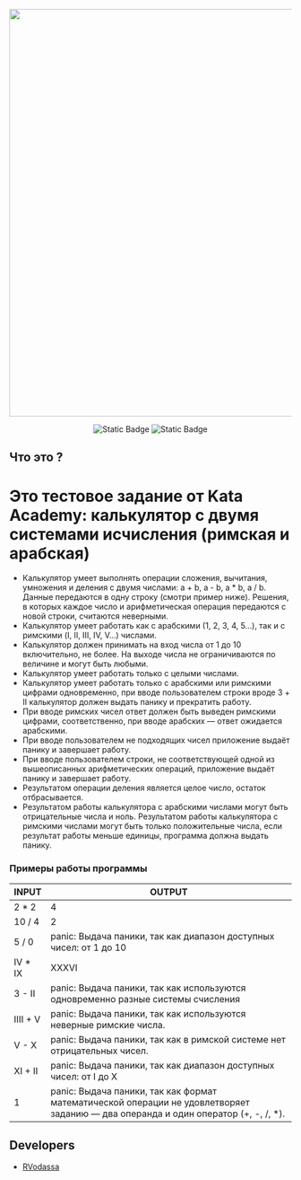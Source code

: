 <p align="center">
      <img src="https://i.ibb.co/ncyc7K0/2024-06-06-10-31-10.png" width="726">
</p>

<p align="center">
   <img alt="Static Badge" src="https://img.shields.io/badge/Last%20version-2.0-brightgreen">
   <img alt="Static Badge" src="https://img.shields.io/badge/Language-Golang-blue">
</p>

## Что это ? 

# Это тестовое задание от Kata Academy: калькулятор с двумя системами исчисления (римская и арабская)
- Калькулятор умеет выполнять операции сложения, вычитания, умножения и деления с двумя числами: a + b, a - b, a * b, a / b. Данные передаются в одну строку (смотри пример ниже). Решения, в которых каждое число и арифметическая операция передаются с новой строки, считаются неверными.
- Калькулятор умеет работать как с арабскими (1, 2, 3, 4, 5…), так и с римскими (I, II, III, IV, V…) числами.
- Калькулятор должен принимать на вход числа от 1 до 10 включительно, не более. На выходе числа не ограничиваются по величине и могут быть любыми.
- Калькулятор умеет работать только с целыми числами.
- Калькулятор умеет работать только с арабскими или римскими цифрами одновременно, при вводе пользователем строки вроде 3 + II калькулятор должен выдать панику и прекратить работу.
- При вводе римских чисел ответ должен быть выведен римскими цифрами, соответственно, при вводе арабских — ответ ожидается арабскими. 
- При вводе пользователем не подходящих чисел приложение выдаёт панику и завершает работу. 
- При вводе пользователем строки, не соответствующей одной из вышеописанных арифметических операций, приложение выдаёт панику и завершает работу. 
- Результатом операции деления является целое число, остаток отбрасывается.
- Результатом работы калькулятора с арабскими числами могут быть отрицательные числа и ноль. Результатом работы калькулятора с римскими числами могут быть только положительные числа, если результат работы меньше единицы, программа должна выдать панику. 

### Примеры работы программы
|INPUT                |OUTPUT                    
|----------------|------------------
|2 * 2           | 4
|10 / 4          | 2            
|  5 / 0         | panic: Выдача паники, так как диапазон доступных чисел: от 1 до 10
| IV * IX				 | XXXVI
|3 - II					 | panic: Выдача паники, так как используются одновременно разные системы счисления
|		IIII + V		 | panic: Выдача паники, так как используются неверные римские числа.
| V - X  				 | panic: Выдача паники, так как в римской системе нет отрицательных чисел.
| XI + II        | panic: Выдача паники, так как диапазон доступных чисел: от I до X
| 1							 |panic: Выдача паники, так как формат математической операции не удовлетворяет заданию — два операнда и один оператор (+, -, /, *).


## Developers

- [RVodassa](https://github.com/RVodassa)

